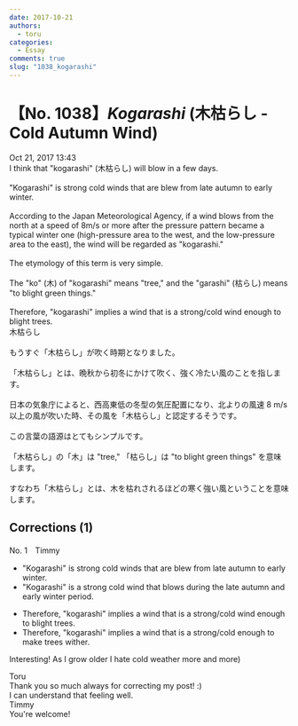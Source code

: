 ```yaml
---
date: 2017-10-21
authors:
  - toru
categories:
  - Essay
comments: true
slug: "1038_kogarashi"
---
```


# 【No. 1038】<strong><em>Kogarashi</em></strong> (木枯らし - Cold Autumn Wind)
<div class="date">Oct 21, 2017 13:43</div>
<div id="post"><div id="body_show_ori">
I think that "kogarashi" (木枯らし) will blow in a few days.<br/><br/>"Kogarashi" is strong cold winds that are blew from late autumn to early winter.<br/><br/>According to the Japan Meteorological Agency, if a wind blows from the north at a speed of 8m/s or more after the pressure pattern became a typical winter one (high-pressure area to the west, and the low-pressure area to the east), the wind will be regarded as "kogarashi."<br/><br/>The etymology of this term is very simple.<br/><br/>The "ko" (木) of "kogarashi" means "tree," and the "garashi" (枯らし) means "to blight green things."<br/><br/>Therefore, "kogarashi" implies a wind that is a strong/cold wind enough to blight trees.
</div></div>

<!-- more -->

<div id="post_ja"><div id="body_show_mo">
木枯らし<br/><br/>もうすぐ「木枯らし」が吹く時期となりました。<br/><br/>「木枯らし」とは、晩秋から初冬にかけて吹く、強く冷たい風のことを指します。<br/><br/>日本の気象庁によると、西高東低の冬型の気圧配置になり、北よりの風速 8 m/s 以上の風が吹いた時、その風を「木枯らし」と認定するそうです。<br/><br/>この言葉の語源はとてもシンプルです。<br/><br/>「木枯らし」の「木」は "tree," 「枯らし」は "to blight green things" を意味します。<br/><br/>すなわち「木枯らし」とは、木を枯れされるほどの寒く強い風ということを意味します。
</div></div>

## Corrections (1)
<div id="block"><div class="first_name"> No. 1　<span class="just_name">Timmy</span></div><div id="block2">
<ul class="correction_field">
<li class="incorrect">"Kogarashi" is strong cold winds that are blew from late autumn to early winter.</li>
<li class="corrected correct">
"Kogarashi" is <span class="f_blue">a</span> strong cold wind that bl<span class="f_blue">o</span>w<span class="f_blue">s</span> during the late autumn <span class="f_blue">and</span> early winter <span class="f_blue">period</span>.
</li>
</ul>
<ul class="correction_field">
<li class="incorrect">Therefore, "kogarashi" implies a wind that is a strong/cold wind enough to blight trees.</li>
<li class="corrected correct">
Therefore, "kogarashi" implies a wind that is a strong/cold enough to <span class="f_blue">make </span>trees <span class="f_blue">wither</span>.
</li>
</ul>
<p class="comment_small">
 Interesting! As I grow older I hate cold weather more and more)
</p>

</div><div class="name"><span class="just_name">Toru</span><br>
Thank you so much always for correcting my post! :)<br/>I can understand that feeling well.
</div>
<div class="name"><span class="just_name">Timmy</span><br>
You're welcome!
</div>
</div>
